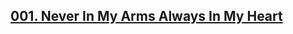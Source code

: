 ## [001. Never In My Arms Always In My Heart](https://borekhova.github.io/TranslateSongs/LemonTwigs/GoToSchool/001_Never_In_My_Arms_Always_In_My_Heart)
